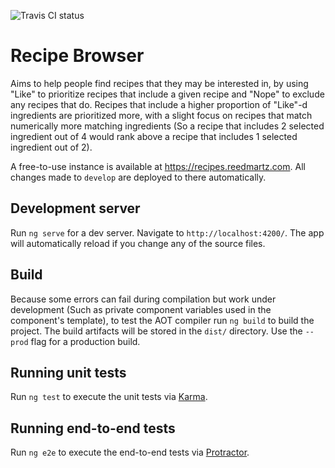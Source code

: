 ![Travis CI status](https://travis-ci.org/rmartz/recipe-browser.svg?branch=develop)

# Recipe Browser
Aims to help people find recipes that they may be interested in, by using "Like" to prioritize recipes that include a given recipe and "Nope" to exclude any recipes that do. Recipes that include a higher proportion of "Like"-d ingredients are prioritized more, with a slight focus on recipes that match numerically more matching ingredients (So a recipe that includes 2 selected ingredient out of 4 would rank above a recipe that includes 1 selected ingredient out of 2).

A free-to-use instance is available at https://recipes.reedmartz.com. All changes made to `develop` are deployed to there automatically.

## Development server

Run `ng serve` for a dev server. Navigate to `http://localhost:4200/`. The app will automatically reload if you change any of the source files.

## Build

Because some errors can fail during compilation but work under development (Such as private component variables used in the component's template), to test the AOT compiler run `ng build` to build the project. The build artifacts will be stored in the `dist/` directory. Use the `--prod` flag for a production build.

## Running unit tests

Run `ng test` to execute the unit tests via [Karma](https://karma-runner.github.io).

## Running end-to-end tests

Run `ng e2e` to execute the end-to-end tests via [Protractor](http://www.protractortest.org/).
